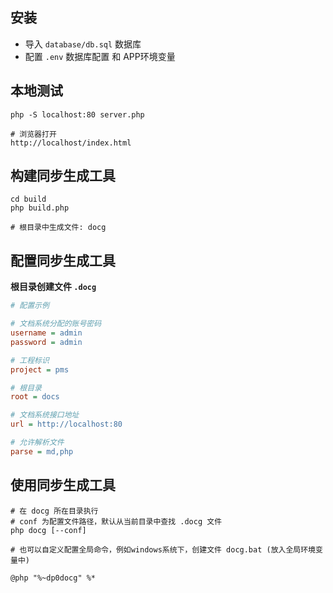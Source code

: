 ## 安装

+ 导入 `database/db.sql` 数据库
+ 配置 `.env` 数据库配置 和 APP环境变量

## 本地测试

```shell
php -S localhost:80 server.php

# 浏览器打开
http://localhost/index.html
```

## 构建同步生成工具

``` shell
cd build
php build.php 

# 根目录中生成文件: docg
```

## 配置同步生成工具

**根目录创建文件 `.docg`**

```ini
# 配置示例

# 文档系统分配的账号密码
username = admin
password = admin

# 工程标识
project = pms

# 根目录
root = docs

# 文档系统接口地址
url = http://localhost:80

# 允许解析文件
parse = md,php
```

## 使用同步生成工具

```shell
# 在 docg 所在目录执行
# conf 为配置文件路径，默认从当前目录中查找 .docg 文件
php docg [--conf]

# 也可以自定义配置全局命令，例如windows系统下，创建文件 docg.bat (放入全局环境变量中)

@php "%~dp0docg" %*

```

